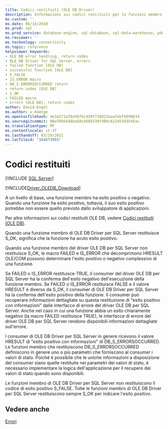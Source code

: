 ```yaml
---
title: Codici restituiti (OLE DB Driver)
description: Informazioni sui codici restituiti per le funzioni membro di OLE DB Driver per SQL Server e su come ottenere altre informazioni sui risultati oltre all'esito positivo.
ms.custom: ''
ms.date: 06/14/2018
ms.prod: sql
ms.prod_service: database-engine, sql-database, sql-data-warehouse, pdw
ms.reviewer: ''
ms.technology: connectivity
ms.topic: reference
helpviewer_keywords:
- OLE DB error handling, return codes
- OLE DB Driver for SQL Server, errors
- failed function [OLE DB]
- successful function [OLE DB]
- S_FALSE
- IS_ERROR macro
- DB_S_ERRORSOCCURRED return
- return codes [OLE DB]
- S_OK
- FAILED macro
- errors [OLE DB], return codes
author: David-Engel
ms.author: v-daenge
ms.openlocfilehash: de3a571af6e5876cd39f738822eaafebf6090634
ms.sourcegitcommit: 00af0b6448ba58e3685530f40bc622453d3545ac
ms.translationtype: MT
ms.contentlocale: it-IT
ms.lasthandoff: 03/19/2021
ms.locfileid: "104673965"
---
```

# <a name="return-codes"></a>Codici restituiti

[!INCLUDE [SQL Server](../../../includes/applies-to-version/sql-asdb-asdbmi-asa-pdw.md)]

[!INCLUDE[Driver_OLEDB_Download](../../../includes/driver_oledb_download.md)]

A un livello di base, una funzione membro ha esito positivo o negativo. Quando una funzione ha esito positivo, tuttavia, il suo esito positivo potrebbe non essere quello previsto dallo sviluppatore di applicazioni.
  
Per altre informazioni sui codici restituiti OLE DB, vedere [Codici restituiti (OLE DB)](/previous-versions/windows/desktop/ms725451(v=vs.85)).  
  
Quando una funzione membro di OLE DB Driver per SQL Server restituisce S_OK, significa che la funzione ha avuto esito positivo.  
  
Quando una funzione membro del driver OLE DB per SQL Server non restituisce S_OK, le macro FAILED e IS_ERROR che decomprimono HRESULT OLE/COM possono determinare l'esito positivo o negativo complessivo di una funzione.  
  
Se FAILED o IS_ERROR restituisce TRUE, il consumer del driver OLE DB per SQL Server ha la conferma dell'esito negativo dell'esecuzione della funzione membro. Se FAILED o IS_ERROR restituisce FALSE e il valore HRESULT è diverso da S_OK, il consumer di OLE DB Driver per SQL Server ha la conferma dell'esito positivo della funzione. Il consumer può recuperare informazioni dettagliate su questa restituzione di "esito positivo con informazioni" dalle interfacce di errore del driver OLE DB per SQL Server. Anche nel caso in cui una funzione abbia un esito chiaramente negativo (la macro FAILED restituisce TRUE), le interfacce di errore del driver OLE DB per SQL Server rendono disponibili informazioni dettagliate sull'errore.  
  
I consumer di OLE DB Driver per SQL Server in genere ricevono il valore HRESULT di "esito positivo con informazioni" di DB_S_ERRORSOCCURRED. Le funzioni membro che restituiscono DB_S_ERRORSOCCURRED definiscono in genere uno o più parametri che forniscono al consumer i valori di stato. Poiché è possibile che le uniche informazioni a disposizione del consumer siano quelle restituite nei parametri dei valori di stato, è necessario implementare la logica dell'applicazione per il recupero dei valori di stato quando sono disponibili.  
  
Le funzioni membro di OLE DB Driver per SQL Server non restituiscono il codice di esito positivo S_FALSE. Tutte le funzioni membro di OLE DB Driver per SQL Server restituiscono sempre S_OK per indicare l'esito positivo.  
  
## <a name="see-also"></a>Vedere anche

[Errori](errors.md)  
